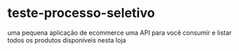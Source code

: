 # teste-processo-seletivo
uma pequena aplicação de ecommerce uma API para você consumir e listar todos os produtos disponíveis nesta loja
